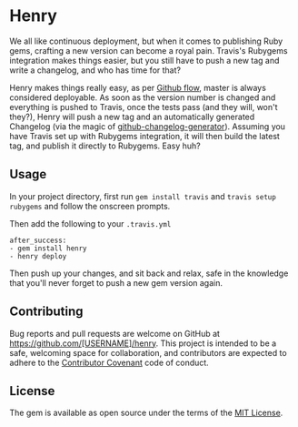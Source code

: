 # Henry

We all like continuous deployment, but when it comes to publishing Ruby gems, crafting a new version can become
a royal pain. Travis's Rubygems integration makes things easier, but you still have to push a new tag and write a
changelog, and who has time for that?

Henry makes things really easy, as per [Github flow](https://guides.github.com/introduction/flow/), master is always considered deployable. As soon as the version number is changed and everything is pushed to Travis, once the tests pass (and they will, won't they?), Henry will push a new tag and an automatically generated Changelog (via the magic of [github-changelog-generator](https://github.com/skywinder/github-changelog-generator)). Assuming you have Travis set up
with Rubygems integration, it will then build the latest tag, and publish it directly to Rubygems. Easy huh?

## Usage

In your project directory, first run `gem install travis` and `travis setup rubygems` and follow the onscreen prompts.

Then add the following to your `.travis.yml`

```
after_success:
- gem install henry
- henry deploy
```

Then push up your changes, and sit back and relax, safe in the knowledge that you'll never forget to push a
new gem version again.

## Contributing

Bug reports and pull requests are welcome on GitHub at https://github.com/[USERNAME]/henry. This project is intended to be a safe, welcoming space for collaboration, and contributors are expected to adhere to the [Contributor Covenant](http://contributor-covenant.org) code of conduct.

## License

The gem is available as open source under the terms of the [MIT License](http://opensource.org/licenses/MIT).
